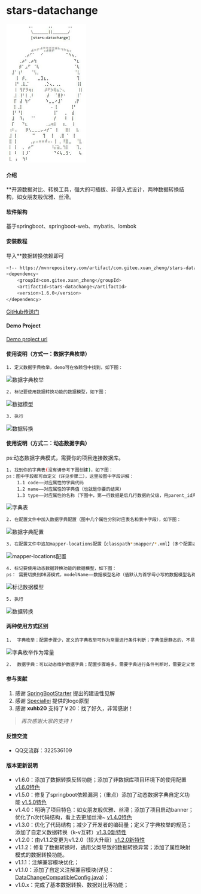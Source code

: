 # stars-datachange
![stars-datachange](src/main/resources/logo.jpg)

#### 介绍
**开源数据对比、转换工具，强大的可插拔、非侵入式设计，两种数据转换结构，如女朋友般优雅、丝滑。

#### 软件架构
基于springboot、springboot-web、mybatis、lombok

#### 安装教程

导入**数据转换依赖即可

``` bash
<!-- https://mvnrepository.com/artifact/com.gitee.xuan_zheng/stars-datachange -->
<dependency>
    <groupId>com.gitee.xuan_zheng</groupId>
    <artifactId>stars-datachange</artifactId>
    <version>1.6.0</version>
</dependency>
```
[GitHub传送门](https://github.com/15738383930/stars-datachange)

#### Demo Project
[Demo project url](https://gitee.com/xuan_zheng/data-change)

#### 使用说明（方式一：数据字典枚举）

``` bash
1. 定义数据字典枚举，demo可在依赖包中找到，如下图：
```
![数据字典枚举](https://images.gitee.com/uploads/images/2021/0914/162348_91a9b26a_5384206.png "数据字典枚举.png")

``` bash
2. 标记要使用数据转换功能的数据模型，如下图：
```
![数据模型](https://images.gitee.com/uploads/images/2021/0929/162008_fe6f6e6b_5384206.png "数据模型.png")

``` bash
3. 执行
```
![数据转换](https://images.gitee.com/uploads/images/2021/0914/163139_e15ee7d8_5384206.png "数据转换.png")

#### 使用说明（方式二：动态数据字典）

ps:动态数据字典模式，需要你的项目连接数据库。

``` bash
1. 找到你的字典表(没有请参考下图创建)，如下图：
ps：图中字段都可自定义（详见步骤二），这里按图中字段讲解：
    1.1 code——对应属性的字典代码
    1.2 name——对应属性的字典值（也就是你要的结果）
    1.3 type——对应属性的名称（下图中，第一行数据是后几行数据的父级，用parent_id声明【parent_id、id等字段都可自定义】）
```
![字典表](https://images.gitee.com/uploads/images/2021/0914/185007_7dff798a_5384206.png "字典表.png")

``` bash
2. 在配置文件中加入数据字典配置（图中几个属性分别对应表名和表中字段），如下图：
```
![数据字典配置](https://images.gitee.com/uploads/images/2021/0914/185321_4d8e2880_5384206.png "数据字典配置.png")

``` bash
3. 在配置文件中追加mapper-locations配置【classpath*:mapper/*.xml】（多个配置以逗号分隔），如下图：
```
![mapper-locations配置](https://images.gitee.com/uploads/images/2021/0915/113547_bb67813b_5384206.png "mapper-locations配置.png")

``` bash
4. 标记要使用动态数据转换功能的数据模型，如下图：
ps： 需要切换到DB源模式，modelName——数据模型名称（值默认为首字母小写的数据模型名称），对应字典表中父字典的列——type的值（建议用数据模型的名称，首字母小写）
```
![标记数据模型](https://images.gitee.com/uploads/images/2021/0929/161824_deed0579_5384206.png "标记数据模型.png")

``` bash
5. 执行
```
![数据转换](https://images.gitee.com/uploads/images/2021/0914/163139_e15ee7d8_5384206.png "数据转换.png")


#### 两种使用方式区别
``` bash
1.  字典枚举：配置步骤少，定义的字典枚举可作为常量进行条件判断；字典值是静态的，不易维护
```
![字典枚举作为常量](https://images.gitee.com/uploads/images/2021/0918/094747_7f1bccda_5384206.png "字典枚举作为常量.png")
``` bash
2.  数据字典：可以动态维护数据字典；配置步骤略多，需要字典进行条件判断时，需要定义常量
```

#### 参与贡献

1.  感谢 [SpringBootStarter](https://github.com/SpringBootStarter/) 提出的建设性见解
2.  感谢 [Speciallei](https://gitee.com/speciallei) 提供的logo原型
3.  感谢  **xuhb20**  支持了￥20：找了好久，非常感谢！
> _再次感谢大家的支持！_ 

#### 反馈交流

- QQ交流群：322536109


#### 版本更新说明

- v1.6.0：添加了数据转换反转功能；添加了非数据库项目环境下的使用配置 [v1.6.0特色](https://blog.csdn.net/qq_36206259/article/details/129553987)
- v1.5.0：修复了springboot依赖漏洞；（重点）添加了动态数据字典自定义功能 [v1.5.0特色](https://blog.csdn.net/qq_36206259/article/details/126193341)
- v1.4.0：明确了项目特色：如女朋友般优雅、丝滑；添加了项目启动banner；优化了n次代码结构，看上去更加丝滑~ [v1.4.0特色](https://blog.csdn.net/qq_36206259/article/details/126161820)
- v1.3.0：优化了代码结构；减少了开发者的编码量；定义了字典枚举的规范；添加了自定义数据转换（k-v互转）[v1.3.0新特性](https://blog.csdn.net/qq_36206259/article/details/125021976)
- v1.2.0：由v1.1.2变更为v1.2.0（较大升级）[v1.2.0新特性](https://blog.csdn.net/qq_36206259/article/details/124515865)
- v1.1.2：修复了数据转换时，通用父类导致的数据转换异常；添加了属性映射模式的数据转换功能。
- v1.1.1：注解兼容模块优化；
- v1.1.0：添加了自定义注解兼容模块(详见：[DataChangeCompatibleConfig.java](https://gitee.com/xuan_zheng/data-change))；
- v1.0.x：完成了基本数据转换、数据对比等功能；